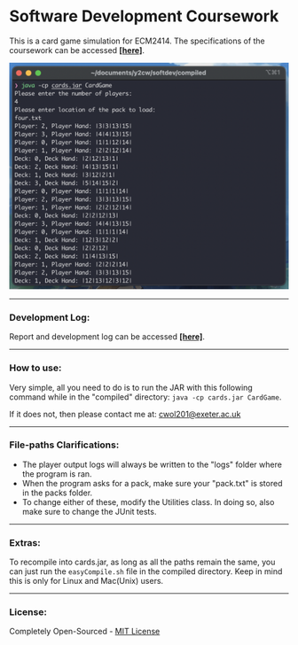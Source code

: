 # Software Development Coursework
This is a card game simulation for ECM2414.
The specifications of the coursework can be accessed [**[here]**](https://vle.exeter.ac.uk/pluginfile.php/2928632/mod_resource/content/4/ECM2414-CA.pdf).

![~INSERT IMAGE HERE~](demoPic.png)

---

### Development Log:
Report and development log can be accessed [**[here]**](https://docs.google.com/document/d/1efVfDojbHq9gj7MsKIC0tWfkxsV8oPPakLHVPrK8uq4/edit?usp=sharing).

---

### How to use:
Very simple, all you need to do is to run the JAR with this following command while in the "compiled" directory:
`java -cp cards.jar CardGame`.

If it does not, then please contact me at: cwol201@exeter.ac.uk

---

### File-paths Clarifications:
- The player output logs will always be written to the "logs" folder where the program is ran.
- When the program asks for a pack, make sure your "pack.txt" is stored in the packs folder.
- To change either of these, modify the Utilities class. In doing so, also make sure to change the JUnit tests.

---

### Extras:
To recompile into cards.jar, as long as all the paths remain the same, you can just run the `easyCompile.sh` file in the compiled directory.
Keep in mind this is only for Linux and Mac(Unix) users.

---

### License:
Completely Open-Sourced - [MIT License](./LICENSE)

